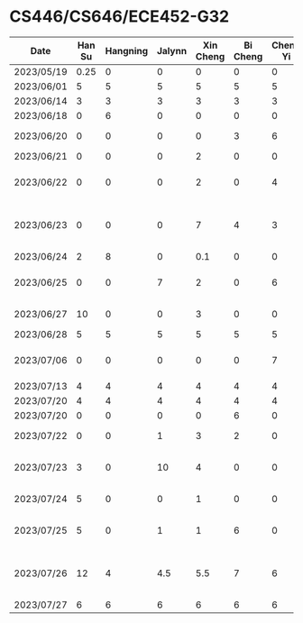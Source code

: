 # CS446/CS646/ECE452-G32

| Date       | Han Su | Hangning | Jalynn | Xin Cheng | Bi Cheng | Chen-Yi | Task
|------------|--------|----------|--------|-----------|----------|---------|-------
| 2023/05/19 |  0.25  |     0    |    0   |     0     |     0    |    0    | Init Repository
| 2023/06/01 |    5   |     5    |    5   |     5     |     5    |    5    | d1
| 2023/06/14 |    3   |     3    |    3   |     3     |     3    |    3    | d2
| 2023/06/18 |    0   |     6    |    0   |     0     |     0    |    0    | login&registration figma
| 2023/06/20 |    0   |     0    |    0   |     0     |     3    |    6    | voice rec - investigating storing audio offline
| 2023/06/21 |    0   |     0    |    0   |     2     |     0    |    0    | backend setup
| 2023/06/22 |    0   |     0    |    0   |     2     |     0    |    4    | figma homepage/edit farm/Fab options/ add farm/join farm
| 2023/06/23 |    0   |     0    |    0   |     7     |     4    |    3    | auth endpoints, deploy backend / investigating offline voice rec solution aimybox / figma charity/select inventory
| 2023/06/24 |    2   |     8    |    0   |     0.1   |     0    |    0    | navbar/login&registration/cors
| 2023/06/25 |    0   |     0    |    7   |     2     |     0    |    6    | NLP/inventory endpoint / figma market/order details/ show profit/&profile
| 2023/06/27 |    10  |     0    |    0   |     3     |     0    |    0    | home tab & farm details / farm endpoint
| 2023/06/28 |    5   |     5    |    5   |     5     |     5    |    5    | d3
| 2023/07/06 |    0   |     0    |    0   |     0     |     0    |    7    | figma inventory/ add items/ edit items/farm page/ add quantity/
| 2023/07/13 |    4   |     4    |    4   |     4     |     4    |    4    | d4
| 2023/07/20 |    4   |     4    |    4   |     4     |     4    |    4    | d5
| 2023/07/20 |    0   |     0    |    0   |     0     |     6    |    0    | sphinx offline voice rec
| 2023/07/22 |    0   |     0    |    1   |     3     |     2    |    0    | user endpoint / crop grammar / edit user profile
| 2023/07/23 |    3   |     0    |    10  |     4     |     0    |    0    | homefragment / NLP & endpoint to change user pass / enroll worker
| 2023/07/24 |    5   |     0    |    0   |     1     |     0    |    0    | join&create farm / remove worker from farm
| 2023/07/25 |    5   |     0    |    1   |     1     |     6    |    0    | delete&leave farm / integrate voice rec, backend integration / bugfix
| 2023/07/26 |    12  |     4    |    4.5   |     5.5   |     7    |    6    | frontend / fix cookie / modify training model / integrate market voice rec / edit profile --DEMO FOR ALL
| 2023/07/27 |    6   |     6    |    6   |     6     |     6    |    6    | d6
